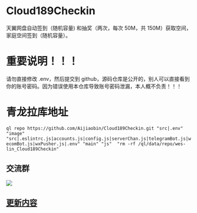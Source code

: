 # Cloud189Checkin

天翼网盘自动签到（随机容量) 和抽奖（两次，每次 50M，共 150M）获取空间，家庭空间签到（随机容量）。

# 重要说明！！！

请勿直接修改 .env，然后提交到 github，源码仓库是公开的，别人可以直接看到你的账号密码。因为错误使用本仓库导致账号密码泄漏，本人概不负责！！！
# 青龙拉库地址
```ql repo https://github.com/Aijiaobin/Cloud189Checkin.git "src|.env" "image" "src|.eslintrc.js|accounts.js|config.js|serverChan.js|telegramBot.js|wecomBot.js|wxPusher.js|.env" "main" "js"  "rm -rf /ql/data/repo/wes-lin_Cloud189Checkin"```

## 交流群

![](https://cdn.jsdelivr.net/gh/wes-lin/Cloud189Checkin/image/group.jpg)

## [更新内容](https://github.com/wes-lin/Cloud189Checkin/wiki/更新内容)
